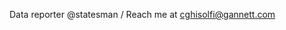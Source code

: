 Data reporter @statesman / Reach me at cghisolfi@gannett.com

<!---
ceghisolfi/ceghisolfi is a ✨ special ✨ repository because its `README.md` (this file) appears on your GitHub profile.
You can click the Preview link to take a look at your changes.
--->
